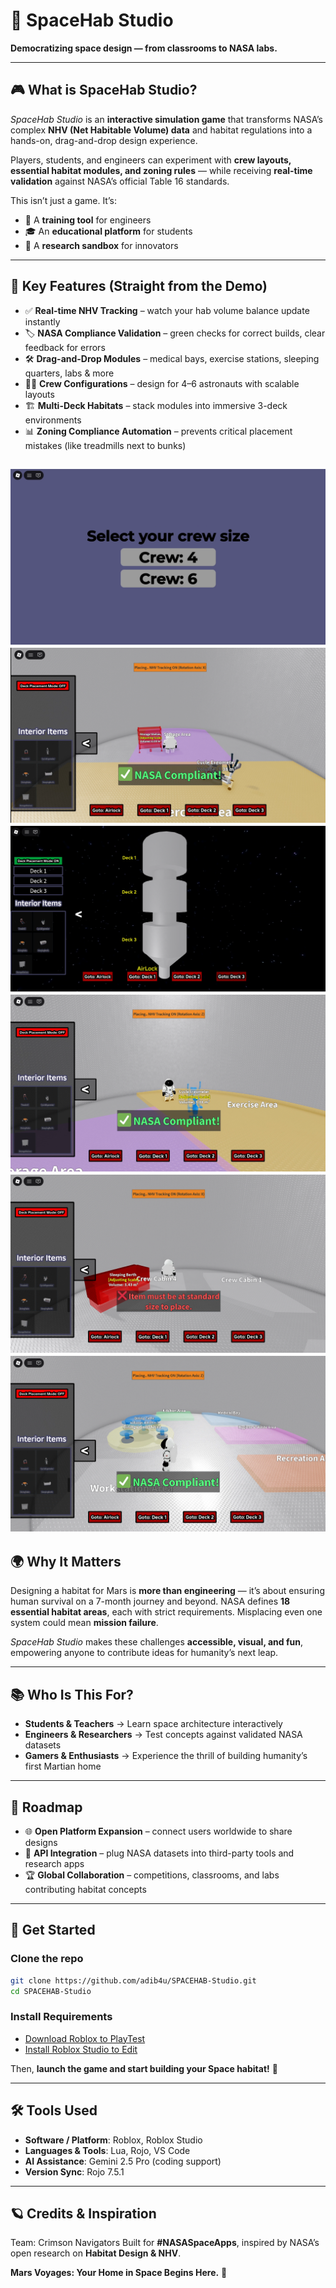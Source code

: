 # 🌌 SpaceHab Studio

**Democratizing space design — from classrooms to NASA labs.**

---

## 🎮 What is SpaceHab Studio?

*SpaceHab Studio* is an **interactive simulation game** that transforms NASA’s complex **NHV (Net Habitable Volume) data** and habitat regulations into a hands-on, drag-and-drop design experience.

Players, students, and engineers can experiment with **crew layouts, essential habitat modules, and zoning rules** — while receiving **real-time validation** against NASA’s official Table 16 standards.

This isn’t just a game. It’s:

* 🚀 A **training tool** for engineers
* 🎓 An **educational platform** for students
* 🔬 A **research sandbox** for innovators

---

## 🎥 Key Features (Straight from the Demo)

* ✅ **Real-time NHV Tracking** – watch your hab volume balance update instantly
* 🏷 **NASA Compliance Validation** – green checks for correct builds, clear feedback for errors
* 🛠 **Drag-and-Drop Modules** – medical bays, exercise stations, sleeping quarters, labs & more
* 👩‍🚀 **Crew Configurations** – design for 4–6 astronauts with scalable layouts
* 🏗 **Multi-Deck Habitats** – stack modules into immersive 3-deck environments
* 📊 **Zoning Compliance Automation** – prevents critical placement mistakes (like treadmills next to bunks)

![Habitat Interface](images/screenshot0.png)  
![Habitat Interface](images/screenshot1.png)  
![Drag-and-Drop Demo](images/screenshot2.png)  
![NHV Tracking Example](images/screenshot3.png)  
![Multi-Deck Layout](images/screenshot4.png)  
![Multi-Deck Layout](images/screenshot5.png)  
---

## 🌍 Why It Matters

Designing a habitat for Mars is **more than engineering** — it’s about ensuring human survival on a 7-month journey and beyond. NASA defines **18 essential habitat areas**, each with strict requirements. Misplacing even one system could mean **mission failure**.

*SpaceHab Studio* makes these challenges **accessible, visual, and fun**, empowering anyone to contribute ideas for humanity’s next leap.

---

## 📚 Who Is This For?

* **Students & Teachers** → Learn space architecture interactively
* **Engineers & Researchers** → Test concepts against validated NASA datasets
* **Gamers & Enthusiasts** → Experience the thrill of building humanity’s first Martian home

---

## 🔮 Roadmap

* 🌐 **Open Platform Expansion** – connect users worldwide to share designs
* 🧩 **API Integration** – plug NASA datasets into third-party tools and research apps
* 🏆 **Global Collaboration** – competitions, classrooms, and labs contributing habitat concepts

---

## 🚀 Get Started

### Clone the repo

```bash
git clone https://github.com/adib4u/SPACEHAB-Studio.git
cd SPACEHAB-Studio
```

### Install Requirements

* [Download Roblox to PlayTest](https://www.roblox.com/download)
* [Install Roblox Studio to Edit](https://create.roblox.com/)

Then, **launch the game and start building your Space habitat!** 🚀

---

## 🛠 Tools Used

* **Software / Platform**: Roblox, Roblox Studio
* **Languages & Tools**: Lua, Rojo, VS Code
* **AI Assistance**: Gemini 2.5 Pro (coding support)
* **Version Sync**: Rojo 7.5.1

---

## 🪐 Credits & Inspiration
Team: Crimson Navigators
Built for **#NASASpaceApps**, inspired by NASA’s open research on **Habitat Design & NHV**.

**Mars Voyages: Your Home in Space Begins Here.** 🌌